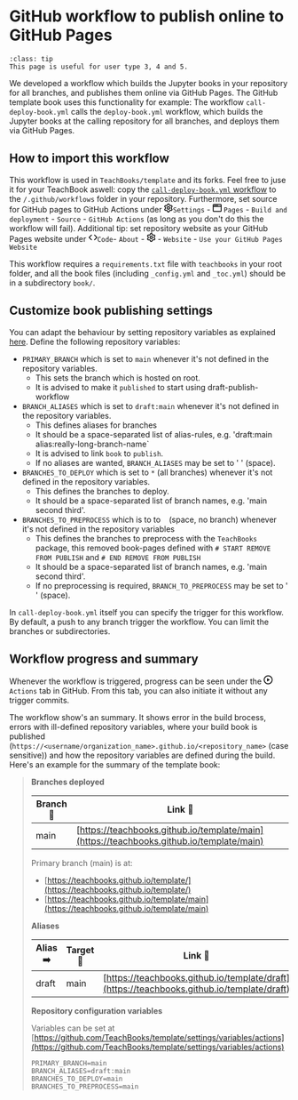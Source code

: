 # GitHub workflow to publish online to GitHub Pages

```{admonition} User types
:class: tip
This page is useful for user type 3, 4 and 5.
```

We developed a workflow which builds the Jupyter books in your repository for all branches, and publishes them online via GitHub Pages. The GitHub template book uses this functionality for example: The workflow `call-deploy-book.yml` calls the `deploy-book.yml` workflow, which builds the Jupyter books at the calling repository for all branches, and deploys them via GitHub Pages.

## How to import this workflow
This workflow is used in `TeachBooks/template` and its forks. Feel free to juse it for your TeachBook aswell: copy the [`call-deploy-book.yml` workflow](https://github.com/TeachBooks/deploy-book-workflow/blob/main/.github/workflows/call-deploy-book.yml) to the `/.github/workflows` folder in your repository. Furthermore, set source for GitHub pages to GitHub Actions under <svg aria-label="Edit repository metadata" role="img" height="16" viewBox="0 0 16 16" version="1.1" width="16" data-view-component="true" class="octicon octicon-gear float-right">    <path d="M8 0a8.2 8.2 0 0 1 .701.031C9.444.095 9.99.645 10.16 1.29l.288 1.107c.018.066.079.158.212.224.231.114.454.243.668.386.123.082.233.09.299.071l1.103-.303c.644-.176 1.392.021 1.82.63.27.385.506.792.704 1.218.315.675.111 1.422-.364 1.891l-.814.806c-.049.048-.098.147-.088.294.016.257.016.515 0 .772-.01.147.038.246.088.294l.814.806c.475.469.679 1.216.364 1.891a7.977 7.977 0 0 1-.704 1.217c-.428.61-1.176.807-1.82.63l-1.102-.302c-.067-.019-.177-.011-.3.071a5.909 5.909 0 0 1-.668.386c-.133.066-.194.158-.211.224l-.29 1.106c-.168.646-.715 1.196-1.458 1.26a8.006 8.006 0 0 1-1.402 0c-.743-.064-1.289-.614-1.458-1.26l-.289-1.106c-.018-.066-.079-.158-.212-.224a5.738 5.738 0 0 1-.668-.386c-.123-.082-.233-.09-.299-.071l-1.103.303c-.644.176-1.392-.021-1.82-.63a8.12 8.12 0 0 1-.704-1.218c-.315-.675-.111-1.422.363-1.891l.815-.806c.05-.048.098-.147.088-.294a6.214 6.214 0 0 1 0-.772c.01-.147-.038-.246-.088-.294l-.815-.806C.635 6.045.431 5.298.746 4.623a7.92 7.92 0 0 1 .704-1.217c.428-.61 1.176-.807 1.82-.63l1.102.302c.067.019.177.011.3-.071.214-.143.437-.272.668-.386.133-.066.194-.158.211-.224l.29-1.106C6.009.645 6.556.095 7.299.03 7.53.01 7.764 0 8 0Zm-.571 1.525c-.036.003-.108.036-.137.146l-.289 1.105c-.147.561-.549.967-.998 1.189-.173.086-.34.183-.5.29-.417.278-.97.423-1.529.27l-1.103-.303c-.109-.03-.175.016-.195.045-.22.312-.412.644-.573.99-.014.031-.021.11.059.19l.815.806c.411.406.562.957.53 1.456a4.709 4.709 0 0 0 0 .582c.032.499-.119 1.05-.53 1.456l-.815.806c-.081.08-.073.159-.059.19.162.346.353.677.573.989.02.03.085.076.195.046l1.102-.303c.56-.153 1.113-.008 1.53.27.161.107.328.204.501.29.447.222.85.629.997 1.189l.289 1.105c.029.109.101.143.137.146a6.6 6.6 0 0 0 1.142 0c.036-.003.108-.036.137-.146l.289-1.105c.147-.561.549-.967.998-1.189.173-.086.34-.183.5-.29.417-.278.97-.423 1.529-.27l1.103.303c.109.029.175-.016.195-.045.22-.313.411-.644.573-.99.014-.031.021-.11-.059-.19l-.815-.806c-.411-.406-.562-.957-.53-1.456a4.709 4.709 0 0 0 0-.582c-.032-.499.119-1.05.53-1.456l.815-.806c.081-.08.073-.159.059-.19a6.464 6.464 0 0 0-.573-.989c-.02-.03-.085-.076-.195-.046l-1.102.303c-.56.153-1.113.008-1.53-.27a4.44 4.44 0 0 0-.501-.29c-.447-.222-.85-.629-.997-1.189l-.289-1.105c-.029-.11-.101-.143-.137-.146a6.6 6.6 0 0 0-1.142 0ZM11 8a3 3 0 1 1-6 0 3 3 0 0 1 6 0ZM9.5 8a1.5 1.5 0 1 0-3.001.001A1.5 1.5 0 0 0 9.5 8Z"></path> </svg>`Settings` - <svg aria-hidden="true" height="16" viewBox="0 0 16 16" version="1.1" width="16" data-view-component="true" class="octicon octicon-browser">    <path d="M0 2.75C0 1.784.784 1 1.75 1h12.5c.966 0 1.75.784 1.75 1.75v10.5A1.75 1.75 0 0 1 14.25 15H1.75A1.75 1.75 0 0 1 0 13.25ZM14.5 6h-13v7.25c0 .138.112.25.25.25h12.5a.25.25 0 0 0 .25-.25Zm-6-3.5v2h6V2.75a.25.25 0 0 0-.25-.25ZM5 2.5v2h2v-2Zm-3.25 0a.25.25 0 0 0-.25.25V4.5h2v-2Z"></path> </svg> `Pages` - `Build and deployment` - `Source` - `GitHub Actions` (as long as you don't do this the workflow will fail). Additional tip: set repository website as your GitHub Pages website under <svg aria-hidden="true" height="16" viewBox="0 0 16 16" version="1.1" width="16" data-view-component="true" class="octicon octicon-code UnderlineNav-octicon d-none d-sm-inline">    <path d="m11.28 3.22 4.25 4.25a.75.75 0 0 1 0 1.06l-4.25 4.25a.749.749 0 0 1-1.275-.326.749.749 0 0 1 .215-.734L13.94 8l-3.72-3.72a.749.749 0 0 1 .326-1.275.749.749 0 0 1 .734.215Zm-6.56 0a.751.751 0 0 1 1.042.018.751.751 0 0 1 .018 1.042L2.06 8l3.72 3.72a.749.749 0 0 1-.326 1.275.749.749 0 0 1-.734-.215L.47 8.53a.75.75 0 0 1 0-1.06Z"></path></svg>`Code`- `About` - <svg aria-label="Edit repository metadata" role="img" height="16" viewBox="0 0 16 16" version="1.1" width="16" data-view-component="true" class="octicon octicon-gear float-right">    <path d="M8 0a8.2 8.2 0 0 1 .701.031C9.444.095 9.99.645 10.16 1.29l.288 1.107c.018.066.079.158.212.224.231.114.454.243.668.386.123.082.233.09.299.071l1.103-.303c.644-.176 1.392.021 1.82.63.27.385.506.792.704 1.218.315.675.111 1.422-.364 1.891l-.814.806c-.049.048-.098.147-.088.294.016.257.016.515 0 .772-.01.147.038.246.088.294l.814.806c.475.469.679 1.216.364 1.891a7.977 7.977 0 0 1-.704 1.217c-.428.61-1.176.807-1.82.63l-1.102-.302c-.067-.019-.177-.011-.3.071a5.909 5.909 0 0 1-.668.386c-.133.066-.194.158-.211.224l-.29 1.106c-.168.646-.715 1.196-1.458 1.26a8.006 8.006 0 0 1-1.402 0c-.743-.064-1.289-.614-1.458-1.26l-.289-1.106c-.018-.066-.079-.158-.212-.224a5.738 5.738 0 0 1-.668-.386c-.123-.082-.233-.09-.299-.071l-1.103.303c-.644.176-1.392-.021-1.82-.63a8.12 8.12 0 0 1-.704-1.218c-.315-.675-.111-1.422.363-1.891l.815-.806c.05-.048.098-.147.088-.294a6.214 6.214 0 0 1 0-.772c.01-.147-.038-.246-.088-.294l-.815-.806C.635 6.045.431 5.298.746 4.623a7.92 7.92 0 0 1 .704-1.217c.428-.61 1.176-.807 1.82-.63l1.102.302c.067.019.177.011.3-.071.214-.143.437-.272.668-.386.133-.066.194-.158.211-.224l.29-1.106C6.009.645 6.556.095 7.299.03 7.53.01 7.764 0 8 0Zm-.571 1.525c-.036.003-.108.036-.137.146l-.289 1.105c-.147.561-.549.967-.998 1.189-.173.086-.34.183-.5.29-.417.278-.97.423-1.529.27l-1.103-.303c-.109-.03-.175.016-.195.045-.22.312-.412.644-.573.99-.014.031-.021.11.059.19l.815.806c.411.406.562.957.53 1.456a4.709 4.709 0 0 0 0 .582c.032.499-.119 1.05-.53 1.456l-.815.806c-.081.08-.073.159-.059.19.162.346.353.677.573.989.02.03.085.076.195.046l1.102-.303c.56-.153 1.113-.008 1.53.27.161.107.328.204.501.29.447.222.85.629.997 1.189l.289 1.105c.029.109.101.143.137.146a6.6 6.6 0 0 0 1.142 0c.036-.003.108-.036.137-.146l.289-1.105c.147-.561.549-.967.998-1.189.173-.086.34-.183.5-.29.417-.278.97-.423 1.529-.27l1.103.303c.109.029.175-.016.195-.045.22-.313.411-.644.573-.99.014-.031.021-.11-.059-.19l-.815-.806c-.411-.406-.562-.957-.53-1.456a4.709 4.709 0 0 0 0-.582c-.032-.499.119-1.05.53-1.456l.815-.806c.081-.08.073-.159.059-.19a6.464 6.464 0 0 0-.573-.989c-.02-.03-.085-.076-.195-.046l-1.102.303c-.56.153-1.113.008-1.53-.27a4.44 4.44 0 0 0-.501-.29c-.447-.222-.85-.629-.997-1.189l-.289-1.105c-.029-.11-.101-.143-.137-.146a6.6 6.6 0 0 0-1.142 0ZM11 8a3 3 0 1 1-6 0 3 3 0 0 1 6 0ZM9.5 8a1.5 1.5 0 1 0-3.001.001A1.5 1.5 0 0 0 9.5 8Z"></path> </svg> - `Website` - `Use your GitHub Pages Website`

This workflow requires a `requirements.txt` file with `teachbooks` in your root folder, and all the book files (including `_config.yml` and `_toc.yml`) should be in a subdirectory `book/`.

## Customize book publishing settings

You can adapt the behaviour by setting repository variables as explained [here](https://docs.github.com/en/actions/learn-github-actions/variables#creating-configuration-variables-for-a-repository). Define the following repository variables:
- `PRIMARY_BRANCH` which is set to `main` whenever it's not defined in the repository variables.
  - This sets the branch which is hosted on root.
  - It is advised to make it `published` to start using draft-publish-workflow
- `BRANCH_ALIASES` which is set to `draft:main` whenever it's not defined in the repository variables.
  - This defines aliases for branches
  - It should be a space-separated list of alias-rules, e.g. 'draft:main alias:really-long-branch-name`
  - It is advised to link `book` to `publish`.
  - If no aliases are wanted, `BRANCH_ALIASES` may be set to ' ' (space).
- `BRANCHES_TO_DEPLOY`  which is set to `*` (all branches) whenever it's not defined in the repository variables.
  - This defines the branches to deploy.
  - It should be a space-separated list of branch names, e.g. 'main second third'.
- `BRANCHES_TO_PREPROCESS` which is to to ` ` (space, no branch) whenever it's not defined in the repository variables
  - This defines the branches to preprocess with the `TeachBooks` package, this removed book-pages defined with `# START REMOVE FROM PUBLISH` and `# END REMOVE FROM PUBLISH`
  - It should be a space-separated list of branch names, e.g. 'main second third'.
  - If no preprocessing is required, `BRANCH_TO_PREPROCESS` may be set to ' ' (space).

In `call-deploy-book.yml` itself you can specify the trigger for this workflow. By default, a push to any branch trigger the workflow. You can limit the branches or subdirectories.

## Workflow progress and summary

Whenever the workflow is triggered, progress can be seen under the <svg aria-hidden="true" height="16" viewBox="0 0 16 16" version="1.1" width="16" data-view-component="true" class="octicon octicon-play UnderlineNav-octicon d-none d-sm-inline">    <path d="M8 0a8 8 0 1 1 0 16A8 8 0 0 1 8 0ZM1.5 8a6.5 6.5 0 1 0 13 0 6.5 6.5 0 0 0-13 0Zm4.879-2.773 4.264 2.559a.25.25 0 0 1 0 .428l-4.264 2.559A.25.25 0 0 1 6 10.559V5.442a.25.25 0 0 1 .379-.215Z"></path></svg>`Actions` tab in GitHub. From this tab, you can also initiate it without any trigger commits.

The workflow show's an summary. It shows error in the build brocess, errors with ill-defined repository variables, where your build book is published (`https://<username/organization_name>.github.io/<repository_name>` (case sensitive)) and how the repository variables are defined during the build. Here's an example for the summary of the template book:

> **Branches deployed**
> 
> | Branch 🎋 | Link 🔗 |
> | --- | --- |
> | main | [https://teachbooks.github.io/template/main](https://teachbooks.github.io/template/main) |
> 
> Primary branch (main) is at:
> 
> - [https://teachbooks.github.io/template/](https://teachbooks.github.io/template/)
> - [https://teachbooks.github.io/template/main](https://teachbooks.github.io/template/main)
> 
> **Aliases**
> 
> | Alias ➡️ | Target 🎯 | Link 🔗 |
> | --- | --- | --- |
> | draft | main | [https://teachbooks.github.io/template/draft](https://teachbooks.github.io/template/draft) |
> 
> **Repository configuration variables**
> 
> Variables can be set at [https://github.com/TeachBooks/template/settings/variables/actions](https://github.com/TeachBooks/template/settings/variables/actions)
>
> ```
> PRIMARY_BRANCH=main
> BRANCH_ALIASES=draft:main
> BRANCHES_TO_DEPLOY=main
> BRANCHES_TO_PREPROCESS=main
> ```